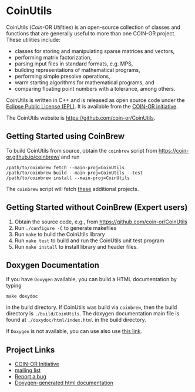 # CoinUtils

CoinUtils (*Coin*-OR *Util*itie*s*) is an open-source collection of classes and functions that are generally useful to more than one COIN-OR project.
These utilities include:
 * classes for storing and manipulating sparse matrices and vectors,
 * performing matrix factorization,
 * parsing input files in standard formats, e.g. MPS,
 * building representations of mathematical programs,
 * performing simple presolve operations,
 * warm starting algorithms for mathematical programs, and
 * comparing floating point numbers with a tolerance, among others.

CoinUtils is written in C++ and is released as open source code under the [Eclipse Public License (EPL)](http://www.opensource.org/licenses/eclipse-1.0).
It is available from the [COIN-OR initiative](http://www.coin-or.org/).

The CoinUtils website is https://github.com/coin-or/CoinUtils.

## Getting Started using CoinBrew

To build CoinUtils from source, obtain the `coinbrew` script from
https://coin-or.github.io/coinbrew/
and run


    /path/to/coinbrew fetch --main-proj=CoinUtils
    /path/to/coinbrew build --main-proj=CoinUtils --test
    /path/to/coinbrew install --main-proj=CoinUtils


The `coinbrew` script will fetch [these](Dependencies) additional projects.


## Getting Started without CoinBrew (Expert users)

 1. Obtain the source code, e.g., from https://github.com/coin-or/CoinUtils
 2. Run `./configure -C` to generate makefiles
 3. Run `make` to build the CoinUtils library
 4. Run `make test` to build and run the CoinUtils unit test program
 5. Run `make install` to install library and header files.



## Doxygen Documentation

If you have `Doxygen` available, you can build a HTML documentation by typing

 `make doxydoc` 

in the build directory.
If CoinUtils was build via `coinbrew`, then the build directory is `./build/CoinUtils`.
The doxygen documentation main file is found at `./doxydoc/html/index.html` in the build directory.

If `Doxygen` is not available, you can use also use [this link](http://www.coin-or.org/Doxygen/CoinUtils).


## Project Links

 * [COIN-OR Initiative](http://www.coin-or.org/)
 * [mailing list](http://list.coin-or.org/mailman/listinfo/coinutils)
 * [Report a bug](https://github.com/coin-or/CoinUtils/issues)
 * [Doxygen-generated html documentation](http://www.coin-or.org/Doxygen/CoinUtils) 
